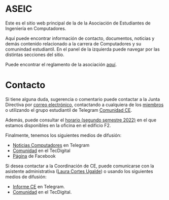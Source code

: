 # ASEIC

Este es el sitio web principal de la de la Asociación de Estudiantes de Ingeniería en Computadores.

Aquí puede encontrar información de contacto, documentos, noticias y demás contenido relacionado a la carrera de Computadores y su comunindad estudiantil. En el panel de la izquierda puede navegar por las distintas secciones del sitio.

Puede encontrar el reglamento de la asociación [aquí](https://raw.githubusercontent.com/aseic/assets/master/reglamento.pdf).

# Contacto

Si tiene alguna duda, sugerencia o comentario puede contactar a la Junta Directiva por [correo electrónico](mailto:aseic.itcr@gmail.com), contactando a cualquiera de los [miembros](representacion_estudiantil.md#junta-directiva) o utilizando el grupo estudiantil de Telegram [Comunidad CE](https://t.me/ComunidadCeTec).

Además, puede consultar el [horario (segundo semestre 2022)](https://docs.google.com/spreadsheets/d/e/2PACX-1vTOaClZSFAgSI2sWVAt1Tsc4JfsNur9xIClDmj3n-VkePphYslOBlxPVWOjx0w907OSVxcdptUN7qvZ/pubhtml?gid=0&single=true) en el que estamos disponibles en la oficina en el edificio F2.

Finalmente, tenemos los siguientes medios de difusión:

- [Noticias Computadores](https://t.me/ce_tec) en Telegram
- [Comunidad](https://tecdigital.tec.ac.cr/dotlrn/escuela/escuela.IDC/estudiantes.IDC/) en el TecDigital
- [Página](https://www.facebook.com/TECComputadores) de Facebook

Si desea contactar a la Coordinación de CE, puede comunicarse con la asistente administrativa ([Laura Cortes Ugalde](mailto:lcortes@itcr.ac.cr)) o usando los siguientes medios de difusión:

- [Informe CE](https://t.me/joinchat/Ur4GI7TinIs2YWZh) en Telegram.
- [Comunidad](https://tecdigital.tec.ac.cr/dotlrn/escuela/escuela.IDC) en el TecDigital.
